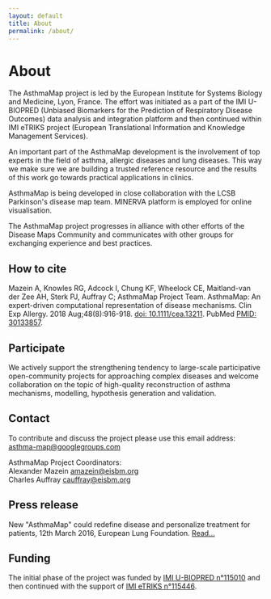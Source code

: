 ```yaml
---
layout: default
title: About
permalink: /about/
---
```


# About

The AsthmaMap project is led by the European Institute for Systems Biology and Medicine, Lyon, France. The effort was initiated as a part of the IMI U-BIOPRED (Unbiased Biomarkers for the Prediction of Respiratory Disease Outcomes) data analysis and integration platform and then continued within IMI eTRIKS project (European Translational Information and Knowledge Management Services).  

An important part of the AsthmaMap development is the involvement of top experts in the field of asthma, allergic diseases and lung diseases. This way we make sure we are building a trusted reference resource and the results of this work go towards practical applications in clinics.  

AsthmaMap is being developed in close collaboration with the LCSB Parkinson's disease map team. MINERVA platform is employed for online visualisation.  

The AsthmaMap project progresses in alliance with other efforts of the Disease Maps Community and communicates with other groups for exchanging experience and best practices.  

## How to cite
Mazein A, Knowles RG, Adcock I, Chung KF, Wheelock CE, Maitland-van der Zee AH, Sterk PJ, Auffray C; AsthmaMap Project Team. AsthmaMap: An expert-driven computational representation of disease mechanisms. Clin Exp Allergy. 2018 Aug;48(8):916-918. [doi: 10.1111/cea.13211](https://doi.org/10.1111/cea.13211). PubMed [PMID: 30133857](https://www.ncbi.nlm.nih.gov/pubmed/30133857).

## Participate

We actively support the strengthening tendency to large-scale participative open-community projects for approaching complex diseases and welcome collaboration on the topic of high-quality reconstruction of asthma mechanisms, modelling, hypothesis generation and validation.   

## Contact

To contribute and discuss the project please use this email address: [asthma-map@googlegroups.com](mailto:asthma-map@googlegroups.com)  

AsthmaMap Project Coordinators:  
Alexander Mazein [amazein@eisbm.org](mailto:amazein@eisbm.org)  
Charles Auffray [cauffray@eisbm.org](mailto:cauffray@eisbm.org)  

## Press release

New "AsthmaMap" could redefine disease and personalize treatment for patients, 12th March 2016, European Lung Foundation. 
[Read...](http://www.europeanlung.org/en/news-and-events/media-centre/press-releases/new-%E2%80%9Casthmamap%E2%80%9D-could-redefine-disease-and-personalise-treatment-for-patients)

## Funding

The initial phase of the project was funded by [IMI U-BIOPRED n°115010](https://www.imi.europa.eu/content/u-biopred) and then continued with the support of [IMI eTRIKS n°115446](https://www.imi.europa.eu/content/etriks).

